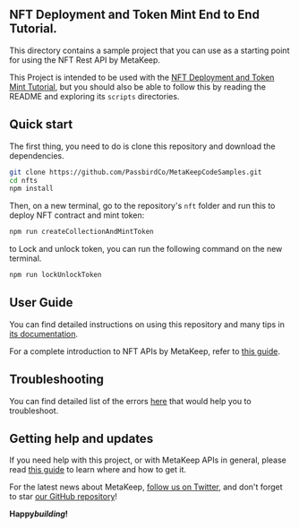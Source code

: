 ## NFT Deployment and Token Mint End to End Tutorial.

This directory contains a sample project that you can use as a starting point for using the NFT Rest API by MetaKeep.

This Project is intended to be used with the [NFT Deployment and Token Mint Tutorial](https://docs.metakeep.xyz/reference/nft-101), but you should also be able to follow this by reading the README and exploring its `scripts` directories.

## Quick start

The first thing, you need to do is clone this repository and download the dependencies.

```sh
git clone https://github.com/PassbirdCo/MetaKeepCodeSamples.git
cd nfts
npm install
```

Then, on a new terminal, go to the repository's `nft` folder and run this to
deploy NFT contract and mint token:

```sh
npm run createCollectionAndMintToken
```

to Lock and unlock token, you can run the following command on the new terminal.

```sh
npm run lockUnlockToken
```

## User Guide

You can find detailed instructions on using this repository and many tips in [its documentation](https://docs.metakeep.xyz/reference/nft-101).

For a complete introduction to NFT APIs by MetaKeep, refer to [this guide](https://docs.metakeep.xyz/reference/nft-101).

## Troubleshooting

You can find detailed list of the errors [here](https://docs.metakeep.xyz/reference/api-error-status) that would help you to troubleshoot.

## Getting help and updates

If you need help with this project, or with MetaKeep APIs in general, please read [this guide](https://docs.metakeep.xyz/) to learn where and how to get it.

For the latest news about MetaKeep, [follow us on Twitter](https://twitter.com/metakeep), and don't forget to star [our GitHub repository](https://github.com/PassbirdCo/MetaKeepCodeSamples.git)!

**Happy*building*!**
